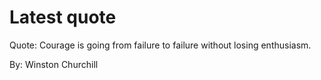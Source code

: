 # Latest quote 

Quote: Courage is going from failure to failure without losing enthusiasm. 

By: Winston Churchill